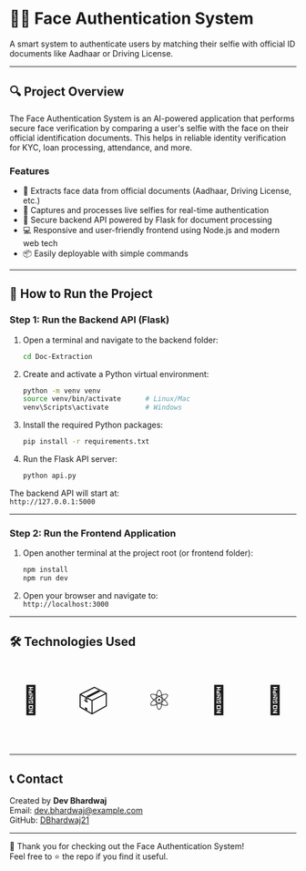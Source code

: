 # 🧑‍💻 Face Authentication System


A smart system to authenticate users by matching their selfie with official ID documents like Aadhaar or Driving License.

---

## 🔍 Project Overview

The Face Authentication System is an AI-powered application that performs secure face verification by comparing a user's selfie with the face on their official identification documents. This helps in reliable identity verification for KYC, loan processing, attendance, and more.

### Features
- 🪪 Extracts face data from official documents (Aadhaar, Driving License, etc.)
- 🤳 Captures and processes live selfies for real-time authentication
- 🔐 Secure backend API powered by Flask for document processing
- 💻 Responsive and user-friendly frontend using Node.js and modern web tech
- 📦 Easily deployable with simple commands

---

## 🚀 How to Run the Project

### Step 1: Run the Backend API (Flask)

1. Open a terminal and navigate to the backend folder:

    ```bash
    cd Doc-Extraction
    ```

2. Create and activate a Python virtual environment:

    ```bash
    python -m venv venv
    source venv/bin/activate      # Linux/Mac
    venv\Scripts\activate         # Windows
    ```

3. Install the required Python packages:

    ```bash
    pip install -r requirements.txt
    ```

4. Run the Flask API server:

    ```bash
    python api.py
    ```

The backend API will start at:  
`http://127.0.0.1:5000`

---

### Step 2: Run the Frontend Application

1. Open another terminal at the project root (or frontend folder):

    ```bash
    npm install
    npm run dev
    ```

2. Open your browser and navigate to:  
`http://localhost:3000`

---

## 🛠 Technologies Used

<p align="center" style="font-size: 48px;">
  🐍 &nbsp;&nbsp;&nbsp; 📦 &nbsp;&nbsp;&nbsp; ⚛️ &nbsp;&nbsp;&nbsp; 🎨 &nbsp;&nbsp;&nbsp; 🤖
</p>


---

## 📞 Contact

Created by **Dev Bhardwaj**  
Email: dev.bhardwaj@example.com  
GitHub: [DBhardwaj21](https://github.com/DBhardwaj21)

---

🎉 Thank you for checking out the Face Authentication System!  
Feel free to ⭐ the repo if you find it useful.

